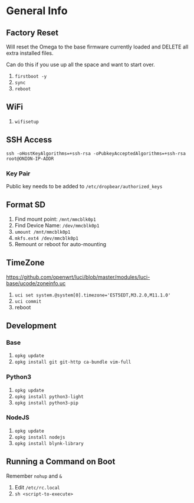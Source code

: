 # General Info

## Factory Reset
Will reset the Omega to the base firmware currently loaded and DELETE all extra
installed files.

Can do this if you use up all the space and want to start over.

1. `firstboot -y`
2. `sync`
3. `reboot`

## WiFi
1. `wifisetup`

## SSH Access
`ssh -oHostKeyAlgorithms=+ssh-rsa -oPubkeyAcceptedAlgorithms=+ssh-rsa root@ONION-IP-ADDR`

### Key Pair
Public key needs to be added to `/etc/dropbear/authorized_keys`

## Format SD
1. Find mount point: `/mnt/mmcblk0p1`
2. Find Device Name: `/dev/mmcblk0p1`
3. `umount /mnt/mmcblk0p1`
4. `mkfs.ext4 /dev/mmcblk0p1`
5. Remount or reboot for auto-mounting

## TimeZone
https://github.com/openwrt/luci/blob/master/modules/luci-base/ucode/zoneinfo.uc

1. `uci set system.@system[0].timezone='EST5EDT,M3.2.0,M11.1.0'`
2. `uci commit`
3. reboot

## Development
### Base
1. `opkg update`
2. `opkg install git git-http ca-bundle vim-full`

### Python3
1. `opkg update`
2. `opkg install python3-light`
3. `opkg install python3-pip`

### NodeJS
1. `opkg update`
2. `opkg install nodejs`
3. `opkg install blynk-library`

## Running a Command on Boot
Remember `nohup` and `&`

1. Edit `/etc/rc.local`
2. `sh <script-to-execute>`
